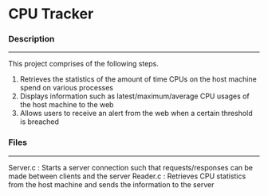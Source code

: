# CPU Tracker
### Description
-----
This project comprises of the following steps.

  1) Retrieves the statistics of the amount of time CPUs on the host machine spend on various processes
  2) Displays information such as latest/maximum/average CPU usages of the host machine to the web 
  3) Allows users to receive an alert from the web when a certain threshold is breached  
  

### Files
-----
Server.c : Starts a server connection such that requests/responses can be made between clients and the server 
Reader.c : Retrieves CPU statistics from the host machine and sends the information to the server 
  
